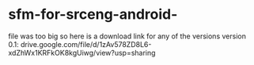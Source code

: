 # sfm-for-srceng-android-
file was too big so here is a download link for any of the versions
version 0.1: drive.google.com/file/d/1zAv578ZD8L6-xdZhWx1KRFkOK8kgUiwg/view?usp=sharing
